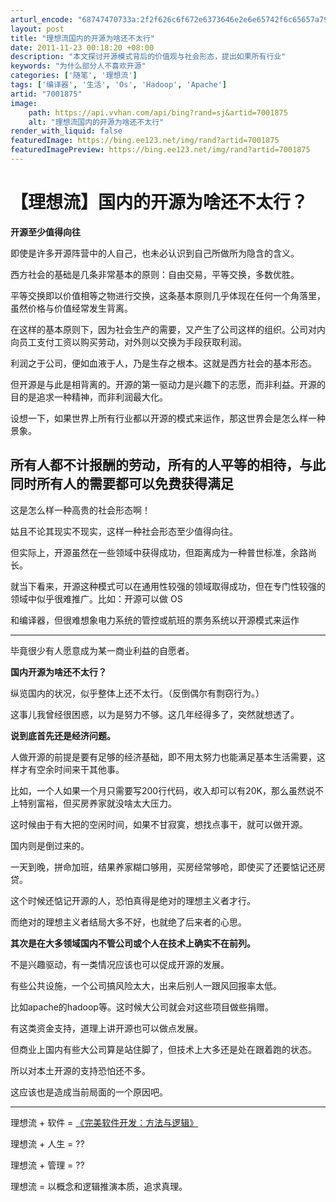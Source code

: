 ```yaml
---
arturl_encode: "68747470733a:2f2f626c6f672e6373646e2e6e65742f6c65657a795f323030:302f61727469636c652f64657461696c732f37303031383735"
layout: post
title: "理想流国内的开源为啥还不太行"
date: 2011-11-23 00:18:20 +08:00
description: "本文探讨开源模式背后的价值观与社会形态，提出如果所有行业"
keywords: "为什么部分人不喜欢开源"
categories: ['随笔', '理想流']
tags: ['编译器', '生活', 'Os', 'Hadoop', 'Apache']
artid: "7001875"
image:
    path: https://api.vvhan.com/api/bing?rand=sj&artid=7001875
    alt: "理想流国内的开源为啥还不太行"
render_with_liquid: false
featuredImage: https://bing.ee123.net/img/rand?artid=7001875
featuredImagePreview: https://bing.ee123.net/img/rand?artid=7001875
---
```


# 【理想流】国内的开源为啥还不太行？

**开源至少值得向往**

即使是许多开源阵营中的人自己，也未必认识到自己所做所为隐含的含义。

西方社会的基础是几条非常基本的原则：自由交易，平等交换，多数优胜。

平等交换即以价值相等之物进行交换，这条基本原则几乎体现在任何一个角落里，虽然价格与价值经常发生背离。

在这样的基本原则下，因为社会生产的需要，又产生了公司这样的组织。公司对内向员工支付工资以购买劳动，对外则以交换为手段获取利润。

利润之于公司，便如血液于人，乃是生存之根本。这就是西方社会的基本形态。

但开源是与此是相背离的。开源的第一驱动力是兴趣下的志愿，而非利益。开源的目的是追求一种精神，而非利润最大化。

设想一下，如果世界上所有行业都以开源的模式来运作，那这世界会是怎么样一种景象。

所有人都不计报酬的劳动，所有的人平等的相待，与此同时所有人的需要都可以免费获得满足
---

这是怎么样一种高贵的社会形态啊！

姑且不论其现实不现实，这样一种社会形态至少值得向往。

但实际上，开源虽然在一些领域中获得成功，但距离成为一种普世标准，余路尚长。

就当下看来，开源这种模式可以在通用性较强的领域取得成功，但在专门性较强的领域中似乎很难推广。比如：开源可以做
OS

和编译器，但很难想象电力系统的管控或航班的票务系统以开源模式来运作

----

毕竟很少有人愿意成为某一商业利益的自愿者。

**国内开源为啥还不太行？**

纵览国内的状况，似乎整体上还不太行。（反倒偶尔有剽窃行为。）

这事儿我曾经很困惑，以为是努力不够。这几年经得多了，突然就想透了。

**说到底首先还是经济问题。**

人做开源的前提是要有足够的经济基础，即不用太努力也能满足基本生活需要，这样才有空余时间来干其他事。

比如，一个人如果一个月只需要写200行代码，收入却可以有20K，那么虽然说不上特别富裕，但买房养家就没啥太大压力。

这时候由于有大把的空闲时间，如果不甘寂寞，想找点事干，就可以做开源。

国内则是倒过来的。

一天到晚，拼命加班，结果养家糊口够用，买房经常够呛，即使买了还要惦记还房贷。

这个时候还惦记开源的人，恐怕真得是绝对的理想主义者才行。

而绝对的理想主义者结局大多不好，也就绝了后来者的心思。

**其次是在大多领域国内不管公司或个人在技术上确实不在前列。**

不是兴趣驱动，有一类情况应该也可以促成开源的发展。

有些公共设施，一个公司搞风险太大，出来后别人一跟风回报率太低。

比如apache的hadoop等。这时候大公司就会对这些项目做些捐赠。

有这类资金支持，道理上讲开源也可以做点发展。

但商业上国内有些大公司算是站住脚了，但技术上大多还是处在跟着跑的状态。

所以对本土开源的支持恐怕还不多。

这应该也是造成当前局面的一个原因吧。

------------------------------------------------------------------------------------------------------------------------------------

理想流 + 软件 =
[《完美软件开发：方法与逻辑》](http://blog.csdn.net/leezy_2000/article/details/9229865)
  
理想流 + 人生 = ??
  
理想流 + 管理 = ??
  
理想流 = 以概念和逻辑推演本质，追求真理。